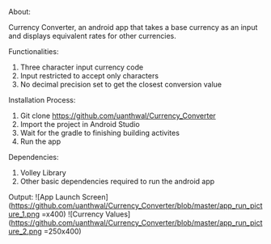 About:

Currency Converter, an android app that takes a base currency as an input and displays equivalent rates for other currencies.

Functionalities:
1. Three character input currency code
2. Input restricted to accept only characters
3. No decimal precision set to get the closest conversion value

Installation Process:
1. Git clone https://github.com/uanthwal/Currency_Converter
2. Import the project in Android Studio
3. Wait for the gradle to finishing building activites
4. Run the app

Dependencies:
1. Volley Library
2. Other basic dependencies required to run the android app

Output:
![App Launch Screen](https://github.com/uanthwal/Currency_Converter/blob/master/app_run_picture_1.png =x400)
![Currency Values](https://github.com/uanthwal/Currency_Converter/blob/master/app_run_picture_2.png =250x400)
